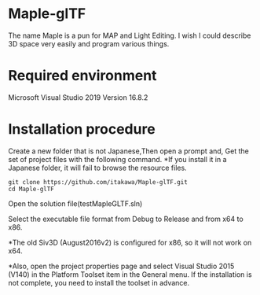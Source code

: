 # Maple-glTF
 The name Maple is a pun for MAP and Light Editing. I wish I could describe 3D space very easily and program various things.

# Required environment
Microsoft Visual Studio 2019 Version 16.8.2

# Installation procedure

Create a new folder that is not Japanese,Then open a prompt and, Get the set of project files with the following command.
*If you install it in a Japanese folder, it will fail to browse the resource files.

```
git clone https://github.com/itakawa/Maple-glTF.git
cd Maple-glTF
```

Open the solution file(testMapleGLTF.sln)

Select the executable file format from Debug to Release and from x64 to x86.

*The old Siv3D (August2016v2) is configured for x86, so it will not work on x64.

*Also, open the project properties page and select Visual Studio 2015 (V140) in the Platform Toolset item in the General menu.
If the installation is not complete, you need to install the toolset in advance.

